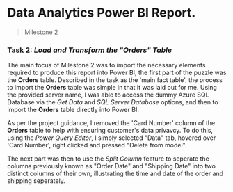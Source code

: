 # Data Analytics Power BI Report.
> Milestone 2

### Task 2: *Load and Transform the "Orders" Table*

The main focus of Milestone 2 was to import the necessary elements required to produce this report into Power BI, the first part of the puzzle was the **Orders** table. Described in the task as the 'main fact table', the process to import the **Orders** table was simple in that it was laid out for me. Using the provided server name, I was ablo to access the dummy Azure SQL Database via the *Get Data* and *SQL Server Database* options, and then to import the **Orders** table directly into Power BI. 

As per the project guidance, I removed the 'Card Number' column of the **Orders** table to help with ensuring customer's data privavcy. To do this, using the *Power Query Editor*, I simply selected "Data" tab, hovered over 'Card Number', right clicked and pressed "Delete from model".

The next part was then to use the *Split Column* feature to seperate the columns previously known as "Order Date" and "Shipping Date" into two distinct columns of their own, illustrating the time and date of the order and shipping seperately.
